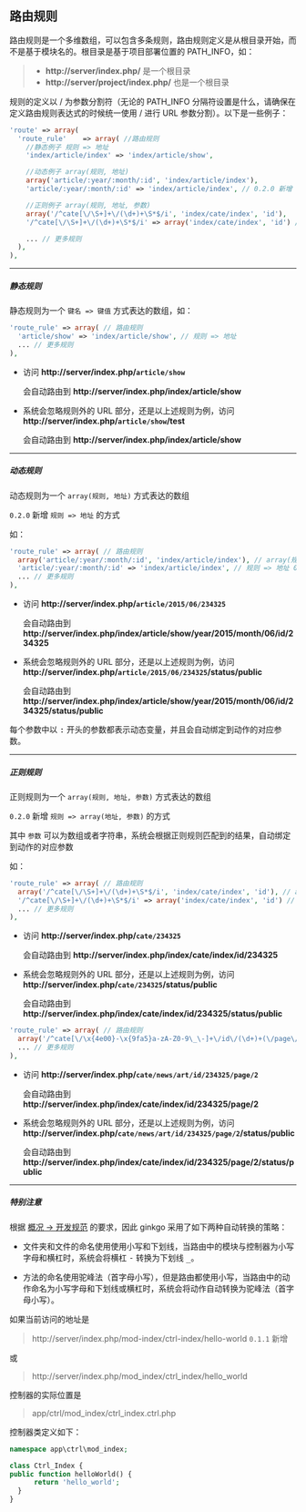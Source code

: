 ## 路由规则

路由规则是一个多维数组，可以包含多条规则，路由规则定义是从根目录开始，而不是基于模块名的。根目录是基于项目部署位置的 PATH_INFO，如：

> * __http://server/index.php/__ 是一个根目录
> * __http://server/project/index.php/__ 也是一个根目录

规则的定义以 / 为参数分割符（无论的 PATH_INFO 分隔符设置是什么，请确保在定义路由规则表达式的时候统一使用 / 进行 URL 参数分割）。以下是一些例子：

``` php
'route' => array(
  'route_rule'    => array( //路由规则
    //静态例子 规则 => 地址
    'index/article/index' => 'index/article/show',

    //动态例子 array(规则, 地址)
    array('article/:year/:month/:id', 'index/article/index'),
    'article/:year/:month/:id' => 'index/article/index', // 0.2.0 新增

    //正则例子 array(规则, 地址, 参数)
    array('/^cate[\/\S+]+\/(\d+)+\S*$/i', 'index/cate/index', 'id'),
    '/^cate[\/\S+]+\/(\d+)+\S*$/i' => array('index/cate/index', 'id') // 0.2.0 新增

    ... // 更多规则
  ),
),
```

----------

##### 静态规则

静态规则为一个 `键名 => 键值` 方式表达的数组，如：

``` php
'route_rule' => array( // 路由规则
  'article/show' => 'index/article/show', // 规则 => 地址
  ... // 更多规则
),
```

* 访问 __http://server/index.php/`article/show`__

  会自动路由到 __http://server/index.php/index/article/show__

* 系统会忽略规则外的 URL 部分，还是以上述规则为例，访问 __http://server/index.php/`article/show`/test__

  会自动路由到 __http://server/index.php/index/article/show__

----------

##### 动态规则

动态规则为一个 `array(规则, 地址)` 方式表达的数组

`0.2.0` 新增 `规则 => 地址` 的方式

如：

``` php
'route_rule' => array( // 路由规则
  array('article/:year/:month/:id', 'index/article/index'), // array(规则, 地址)
  'article/:year/:month/:id' => 'index/article/index', // 规则 => 地址 0.2.0 新增
  ... // 更多规则
),
```

* 访问 __http://server/index.php/`article/2015/06/234325`__

  会自动路由到 __http://server/index.php/index/article/show/year/2015/month/06/id/234325__

* 系统会忽略规则外的 URL 部分，还是以上述规则为例，访问 __http://server/index.php/`article/2015/06/234325`/status/public__

  会自动路由到 __http://server/index.php/index/article/show/year/2015/month/06/id/234325/status/public__

每个参数中以 <kbd>:</kbd> 开头的参数都表示动态变量，并且会自动绑定到动作的对应参数。

----------

##### 正则规则

正则规则为一个 `array(规则, 地址, 参数)` 方式表达的数组

`0.2.0` 新增 `规则 => array(地址, 参数)` 的方式

其中 `参数` 可以为数组或者字符串，系统会根据正则规则匹配到的结果，自动绑定到动作的对应参数

如：

``` php
'route_rule' => array( // 路由规则
  array('/^cate[\/\S+]+\/(\d+)+\S*$/i', 'index/cate/index', 'id'), // array(规则, 地址, 参数)
  '/^cate[\/\S+]+\/(\d+)+\S*$/i' => array('index/cate/index', 'id') // 规则 => array(地址, 参数) 0.2.0 新增
  ... // 更多规则
),
```

* 访问 __http://server/index.php/`cate/234325`__

  会自动路由到 __http://server/index.php/index/cate/index/id/234325__

* 系统会忽略规则外的 URL 部分，还是以上述规则为例，访问 __http://server/index.php/`cate/234325`/status/public__

  会自动路由到 __http://server/index.php/index/cate/index/id/234325/status/public__

``` php
'route_rule' => array( // 路由规则
  array('/^cate[\/\x{4e00}-\x{9fa5}a-zA-Z0-9\_\-]+\/id\/(\d+)+(\/page\/(\d+))?.*$/ui', 'index/cate/index', array('id', '', 'page')), //正则例子 array(规则, 地址, 参数)
  ... // 更多规则
),
```

* 访问 __http://server/index.php/`cate/news/art/id/234325/page/2`__

  会自动路由到 __http://server/index.php/index/cate/index/id/234325/page/2__

* 系统会忽略规则外的 URL 部分，还是以上述规则为例，访问 __http://server/index.php/`cate/news/art/id/234325/page/2`/status/public__

  会自动路由到 __http://server/index.php/index/cate/index/id/234325/page/2/status/public__

----------

##### 特别注意

根据 [概况 -> 开发规范](../index/spec.md) 的要求，因此 ginkgo 采用了如下两种自动转换的策略：

* 文件夹和文件的命名使用使用小写和下划线，当路由中的模块与控制器为小写字母和横杠时，系统会将横杠 <kbd>-</kbd> 转换为下划线 <kbd>_</kbd>。

* 方法的命名使用驼峰法（首字母小写），但是路由都使用小写，当路由中的动作命名为小写字母和下划线或横杠时，系统会将动作自动转换为驼峰法（首字母小写）。

如果当前访问的地址是

> http://server/index.php/mod-index/ctrl-index/hello-world `0.1.1` 新增

或

> http://server/index.php/mod_index/ctrl_index/hello_world

控制器的实际位置是

> app/ctrl/mod_index/ctrl_index.ctrl.php

控制器类定义如下：

``` php
namespace app\ctrl\mod_index;

class Ctrl_Index {
public function helloWorld() {
      return 'hello_world';
  }
}
```
